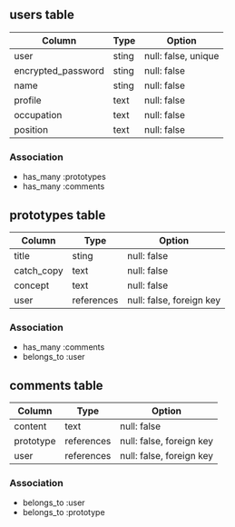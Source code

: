 ## users table

| Column             | Type  | Option              |
| ------------------ | ----- | ------------------- |
| user               | sting | null: false, unique |
| encrypted_password | sting | null: false         |
| name               | sting | null: false         |
| profile            | text  | null: false         |
| occupation         | text  | null: false         |
| position           | text  | null: false         |

### Association
- has_many :prototypes
- has_many :comments

## prototypes table

| Column     | Type       | Option                   |
| ---------- | ---------- | ------------------------ |
| title      | sting      | null: false              |
| catch_copy | text       | null: false              |
| concept    | text       | null: false              |
| user       | references | null: false, foreign key |

### Association
- has_many :comments
- belongs_to :user

## comments table

| Column    | Type       | Option                   |
| --------- | ---------- | ------------------------ |
| content   | text       | null: false              |
| prototype | references | null: false, foreign key |
| user      | references | null: false, foreign key |

### Association
- belongs_to :user
- belongs_to :prototype